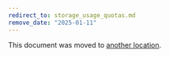 ```yaml
---
redirect_to: storage_usage_quotas.md
remove_date: "2025-01-11"
---
```


<!-- markdownlint-disable -->
<!-- vale off -->

This document was moved to [another location](storage_usage_quotas.md).

<!-- This redirect file can be deleted after <2025-01-11>. -->
<!-- Redirects that point to other docs in the same project expire in three months. -->
<!-- Redirects that point to docs in a different project or site (for example, link is not relative and starts with `https:`) expire in one year. -->
<!-- Before deletion, see: https://docs.gitlab.com/ee/development/documentation/redirects.html -->
